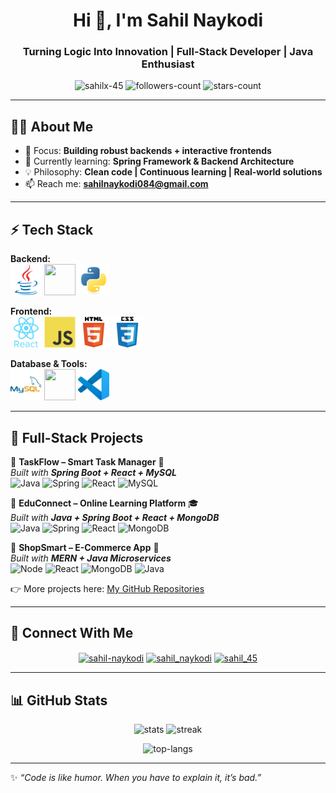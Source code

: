 <h1 align="center">Hi 👋, I'm Sahil Naykodi</h1>
<h3 align="center">Turning Logic Into Innovation | Full-Stack Developer | Java Enthusiast</h3>

<p align="center">
  <img src="https://komarev.com/ghpvc/?username=sahilx-45&label=Profile%20views&color=0e75b6&style=flat" alt="sahilx-45" />
  <img src="https://img.shields.io/github/followers/sahilx-45?label=Followers&style=social" alt="followers-count" />
  <img src="https://img.shields.io/github/stars/sahilx-45?label=Stars" alt="stars-count" />
</p>

---

## 👨‍💻 About Me  

- 🎯 Focus: **Building robust backends + interactive frontends**  
- 🌱 Currently learning: **Spring Framework & Backend Architecture**  
- 💡 Philosophy: **Clean code | Continuous learning | Real-world solutions**  
- 📫 Reach me: **sahilnaykodi084@gmail.com**  

---

## ⚡ Tech Stack  

**Backend:**  
<img src="https://raw.githubusercontent.com/devicons/devicon/master/icons/java/java-original.svg" width="50" height="50"/> 
<img src="https://www.vectorlogo.zone/logos/springio/springio-icon.svg" width="50" height="50"/> 
<img src="https://raw.githubusercontent.com/devicons/devicon/master/icons/python/python-original.svg" width="50" height="50"/>  

**Frontend:**  
<img src="https://raw.githubusercontent.com/devicons/devicon/master/icons/react/react-original-wordmark.svg" width="50" height="50"/> 
<img src="https://raw.githubusercontent.com/devicons/devicon/master/icons/javascript/javascript-original.svg" width="50" height="50"/> 
<img src="https://raw.githubusercontent.com/devicons/devicon/master/icons/html5/html5-original-wordmark.svg" width="50" height="50"/> 
<img src="https://raw.githubusercontent.com/devicons/devicon/master/icons/css3/css3-original-wordmark.svg" width="50" height="50"/>  

**Database & Tools:**  
<img src="https://raw.githubusercontent.com/devicons/devicon/master/icons/mysql/mysql-original-wordmark.svg" width="50" height="50"/> 
<img src="https://www.vectorlogo.zone/logos/git-scm/git-scm-icon.svg" width="50" height="50"/> 
<img src="https://raw.githubusercontent.com/devicons/devicon/master/icons/vscode/vscode-original.svg" width="50" height="50"/>  


---

## 🚀 Full-Stack Projects  

🔹 **TaskFlow – Smart Task Manager** 📝  
_Built with **Spring Boot + React + MySQL**_  
![Java](https://img.shields.io/badge/Java-orange?logo=java) ![Spring](https://img.shields.io/badge/SpringBoot-green?logo=springboot) ![React](https://img.shields.io/badge/React-blue?logo=react) ![MySQL](https://img.shields.io/badge/MySQL-teal?logo=mysql)  

🔹 **EduConnect – Online Learning Platform** 🎓  
_Built with **Java + Spring Boot + React + MongoDB**_  
![Java](https://img.shields.io/badge/Java-orange?logo=java) ![Spring](https://img.shields.io/badge/SpringBoot-green?logo=springboot) ![React](https://img.shields.io/badge/React-blue?logo=react) ![MongoDB](https://img.shields.io/badge/MongoDB-darkgreen?logo=mongodb)  

🔹 **ShopSmart – E-Commerce App** 🛒  
_Built with **MERN + Java Microservices**_  
![Node](https://img.shields.io/badge/Node.js-darkgreen?logo=node.js) ![React](https://img.shields.io/badge/React-blue?logo=react) ![MongoDB](https://img.shields.io/badge/MongoDB-darkgreen?logo=mongodb) ![Java](https://img.shields.io/badge/Java-orange?logo=java)  

👉 More projects here: [My GitHub Repositories](https://github.com/sahilx-45?tab=repositories)  

---

## 🤝 Connect With Me  

<p align="center">
  <a href="https://linkedin.com/in/sahil-naykodi" target="blank"><img align="center" src="https://raw.githubusercontent.com/rahuldkjain/github-profile-readme-generator/master/src/images/icons/Social/linked-in-alt.svg" alt="sahil-naykodi" height="40" width="40" /></a>
  <a href="https://instagram.com/sahil_naykodi" target="blank"><img align="center" src="https://raw.githubusercontent.com/rahuldkjain/github-profile-readme-generator/master/src/images/icons/Social/instagram.svg" alt="sahil_naykodi" height="40" width="40" /></a>
  <a href="https://www.leetcode.com/sahil_45" target="blank"><img align="center" src="https://raw.githubusercontent.com/rahuldkjain/github-profile-readme-generator/master/src/images/icons/Social/leet-code.svg" alt="sahil_45" height="40" width="40" /></a>
</p>

---

## 📊 GitHub Stats  

<p align="center">
  <img src="https://github-readme-stats.vercel.app/api?username=sahilx-45&show_icons=true&theme=radical" alt="stats"/>
  <img src="https://github-readme-streak-stats.herokuapp.com/?user=sahilx-45&theme=radical" alt="streak"/>
</p>  

<p align="center">
  <img src="https://github-readme-stats.vercel.app/api/top-langs?username=sahilx-45&show_icons=true&locale=en&layout=compact&theme=radical" alt="top-langs"/>
</p>

---

✨ _“Code is like humor. When you have to explain it, it’s bad.”_
